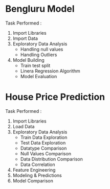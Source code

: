 # Bengluru Model

Task Performed :

1. Import Libraries
2. Import Data
3. Exploratory Data Analysis
    - Handling null values
    - Handling Outliers
4. Model Building
    - Train test split
    - Linera Regression Algorithm
    - Model Evaluation

# House Price Prediction

Task Performed :

1. Import Libraries
2. Load Data
3. Exploratory Data Analysis
    - Train Data Exploration
    - Test Data Exploration
    - Datatype Comparison
    - Null Values Comparison
    - Data Distribution Comparison
    - Data Correlation
4. Feature Engineering
5. Modeling & Predictions
6. Model Comparison
